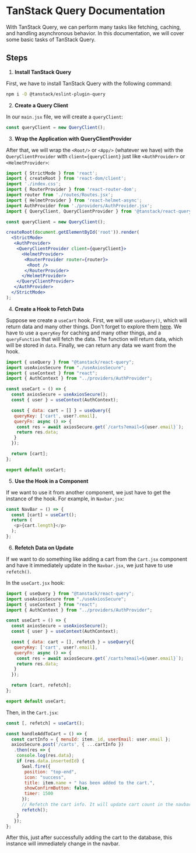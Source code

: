 # TanStack Query Documentation

With TanStack Query, we can perform many tasks like fetching, caching, and handling asynchronous behavior. In this documentation, we will cover some basic tasks of TanStack Query.

## Steps

1. **Install TanStack Query**

  First, we have to install TanStack Query with the following command:
  ```bash
  npm i -D @tanstack/eslint-plugin-query
  ```

2. **Create a Query Client**

  In our `main.jsx` file, we will create a `queryClient`:
  ```javascript
  const queryClient = new QueryClient();
  ```

3. **Wrap the Application with QueryClientProvider**

  After that, we will wrap the `<Root/>` or `<App/>` (whatever we have) with the `QueryClientProvider` with `client={queryClient}` just like `<AuthProvider>` or `<HelmetProvider>`:
  ```jsx
  import { StrictMode } from 'react';
  import { createRoot } from 'react-dom/client';
  import './index.css';
  import { RouterProvider } from 'react-router-dom';
  import router from './routes/Routes.jsx';
  import { HelmetProvider } from 'react-helmet-async';
  import AuthProvider from './providers/AuthProvider.jsx';
  import { QueryClient, QueryClientProvider } from '@tanstack/react-query';

  const queryClient = new QueryClient();

  createRoot(document.getElementById('root')).render(
    <StrictMode>
     <AuthProvider>
      <QueryClientProvider client={queryClient}>
        <HelmetProvider>
         <RouterProvider router={router}>
          <Root />
         </RouterProvider>
        </HelmetProvider>
      </QueryClientProvider>
     </AuthProvider>
    </StrictMode>
  );
  ```

4. **Create a Hook to Fetch Data**

  Suppose we create a `useCart` hook. First, we will use `useQuery()`, which will return data and many other things. Don't forget to explore them [here](https://tanstack.com/query/latest/docs/framework/react/quick-start). We have to use a `queryKey` for caching and many other things, and a `queryFunction` that will fetch the data. The function will return data, which will be stored in `data`. Finally, we can return any data we want from the hook.

  ```javascript
  import { useQuery } from "@tanstack/react-query";
  import useAxiosSecure from "./useAxiosSecure";
  import { useContext } from "react";
  import { AuthContext } from "../providers/AuthProvider";

  const useCart = () => {
    const axiosSecure = useAxiosSecure();
    const { user } = useContext(AuthContext);

    const { data: cart = [] } = useQuery({
     queryKey: ['cart', user?.email],
     queryFn: async () => {
      const res = await axiosSecure.get(`/carts?email=${user.email}`);
      return res.data;
     }
    });

    return [cart];
  };

  export default useCart;
  ```

5. **Use the Hook in a Component**

  If we want to use it from another component, we just have to get the instance of the hook. For example, in `Navbar.jsx`:
  ```javascript
  const NavBar = () => {
    const [cart] = useCart();
    return (
     <p>{cart.length}</p>
    );
  };
  ```

6. **Refetch Data on Update**

  If we want to do something like adding a cart from the `Cart.jsx` component and have it immediately update in the `Navbar.jsx`, we just have to use `refetch()`.

  In the `useCart.jsx` hook:
  ```javascript
  import { useQuery } from "@tanstack/react-query";
  import useAxiosSecure from "./useAxiosSecure";
  import { useContext } from "react";
  import { AuthContext } from "../providers/AuthProvider";

  const useCart = () => {
    const axiosSecure = useAxiosSecure();
    const { user } = useContext(AuthContext);

    const { data: cart = [], refetch } = useQuery({
     queryKey: ['cart', user?.email],
     queryFn: async () => {
      const res = await axiosSecure.get(`/carts?email=${user.email}`);
      return res.data;
     }
    });

    return [cart, refetch];
  };

  export default useCart;
  ```

  Then, in the `Cart.jsx`:
  ```javascript
  const [, refetch] = useCart();

  const handleAddToCart = () => {
    const cartInfo = { menuId: item._id, userEmail: user.email };
    axiosSecure.post('/carts', { ...cartInfo })
     .then(res => {
      console.log(res.data);
      if (res.data.insertedId) {
        Swal.fire({
         position: "top-end",
         icon: "success",
         title: item.name + " has been added to the cart.",
         showConfirmButton: false,
         timer: 1500
        });
        // Refetch the cart info. It will update cart count in the navbar
        refetch();
      }
     });
  };
  ```

After this, just after successfully adding the cart to the database, this instance will immediately change in the navbar.